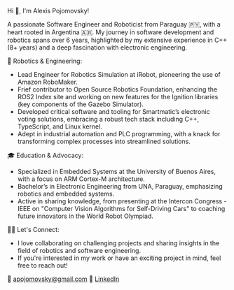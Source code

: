 Hi 👋, I'm Alexis Pojomovsky!

A passionate Software Engineer and Roboticist from Paraguay 🇵🇾, with a heart rooted in Argentina 🇦🇷. My journey in software development and robotics spans over 6 years, highlighted by my extensive experience in C++ (8+ years) and a deep fascination with electronic engineering.

🤖 Robotics & Engineering:

- Lead Engineer for Robotics Simulation at iRobot, pioneering the use of Amazon RoboMaker.
- Frief contributor to Open Source Robotics Foundation, enhancing the ROS2 Index site and working on new features for the Ignition libraries (key components of the Gazebo Simulator).
- Developed critical software and tooling for Smartmatic’s electronic voting solutions, embracing a robust tech stack including C++, TypeScript, and Linux kernel.
- Adept in industrial automation and PLC programming, with a knack for transforming complex processes into streamlined solutions.

🎓 Education & Advocacy:

- Specialized in Embedded Systems at the University of Buenos Aires, with a focus on ARM Cortex-M architecture.
- Bachelor’s in Electronic Engineering from UNA, Paraguay, emphasizing robotics and embedded systems.
- Active in sharing knowledge, from presenting at the Intercon Congress - IEEE on "Computer Vision Algorithms for Self-Driving Cars" to coaching future innovators in the World Robot Olympiad.

👨‍💻 Let's Connect:

- I love collaborating on challenging projects and sharing insights in the field of robotics and software engineering.
- If you're interested in my work or have an exciting project in mind, feel free to reach out!

📧 apojomovsky@gmail.com
🔗 [LinkedIn](https://www.linkedin.com/in/alexis-pojomovsky)
